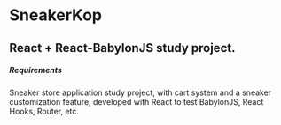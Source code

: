 # **SneakerKop**
## React + React-BabylonJS study project.

##### **Requirements**

Sneaker store application study project, with cart system and a sneaker customization feature, developed with React to test BabylonJS, React Hooks, Router, etc.
